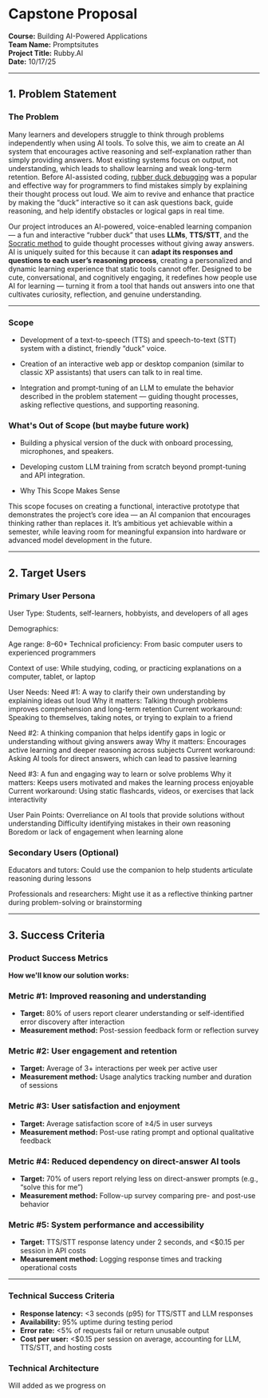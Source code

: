 # Capstone Proposal

**Course:** Building AI-Powered Applications  
**Team Name:** Promptsitutes  
**Project Title:** Rubby.AI  
**Date:** 10/17/25

---

## 1. Problem Statement

### The Problem

Many learners and developers struggle to think through problems independently when using
AI tools. To solve this, we aim to create an AI system that encourages active reasoning and
self-explanation rather than simply providing answers. Most existing systems focus on output,
not understanding, which leads to shallow learning and weak long-term retention. Before
AI-assisted coding, [rubber duck debugging](https://en.wikipedia.org/wiki/Rubber_duck_debugging)
was a popular and effective way for programmers to find mistakes simply by explaining their
thought process out loud. We aim to revive and enhance that practice by making the “duck”
interactive so it can ask questions back, guide reasoning, and help identify obstacles or
logical gaps in real time.

Our project introduces an AI-powered, voice-enabled learning companion — a fun and
interactive “rubber duck” that uses **LLMs**, **TTS/STT**,  and the
[Socratic method](https://en.wikipedia.org/wiki/Socratic_method) to guide thought processes
without giving away answers. AI is uniquely suited for this because it can **adapt its
responses and questions to each user’s reasoning process**, creating a personalized and
dynamic learning experience that static tools cannot offer. Designed to be cute,
conversational, and cognitively engaging, it redefines how people use AI for learning —
turning it from a tool that hands out answers into one that cultivates curiosity, reflection,
and genuine understanding.

---

### Scope

- Development of a text-to-speech (TTS) and speech-to-text (STT) system with a distinct, friendly “duck” voice.

- Creation of an interactive web app or desktop companion (similar to classic XP assistants) that users can talk to in real time.

- Integration and prompt-tuning of an LLM to emulate the behavior described in the problem statement — guiding thought processes, asking reflective questions, and supporting reasoning.

### What's Out of Scope (but maybe future work)

- Building a physical version of the duck with onboard processing, microphones, and speakers.

- Developing custom LLM training from scratch beyond prompt-tuning and API integration.

- Why This Scope Makes Sense

This scope focuses on creating a functional, interactive prototype that demonstrates the project’s core idea — an AI companion that encourages thinking rather than replaces it. It’s ambitious yet achievable within a semester, while leaving room for meaningful expansion into hardware or advanced model development in the future.

---

## 2. Target Users

### Primary User Persona

User Type:
Students, self-learners, hobbyists, and developers of all ages

Demographics:

Age range: 8–60+
Technical proficiency: From basic computer users to experienced programmers

Context of use: While studying, coding, or practicing explanations on a computer, tablet, or laptop

User Needs:
Need #1: A way to clarify their own understanding by explaining ideas out loud
Why it matters: Talking through problems improves comprehension and long-term retention
Current workaround: Speaking to themselves, taking notes, or trying to explain to a friend

Need #2: A thinking companion that helps identify gaps in logic or understanding without giving answers away
Why it matters: Encourages active learning and deeper reasoning across subjects
Current workaround: Asking AI tools for direct answers, which can lead to passive learning

Need #3: A fun and engaging way to learn or solve problems
Why it matters: Keeps users motivated and makes the learning process enjoyable
Current workaround: Using static flashcards, videos, or exercises that lack interactivity

User Pain Points:
Overreliance on AI tools that provide solutions without understanding
Difficulty identifying mistakes in their own reasoning
Boredom or lack of engagement when learning alone

### Secondary Users (Optional)

Educators and tutors: Could use the companion to help students articulate reasoning during lessons

Professionals and researchers: Might use it as a reflective thinking partner during problem-solving or brainstorming

---

## 3. Success Criteria

### Product Success Metrics

**How we'll know our solution works:**

### Metric #1: Improved reasoning and understanding
- **Target:** 80% of users report clearer understanding or self-identified error discovery after interaction  
- **Measurement method:** Post-session feedback form or reflection survey  

### Metric #2: User engagement and retention
- **Target:** Average of 3+ interactions per week per active user  
- **Measurement method:** Usage analytics tracking number and duration of sessions  

### Metric #3: User satisfaction and enjoyment
- **Target:** Average satisfaction score of ≥4/5 in user surveys  
- **Measurement method:** Post-use rating prompt and optional qualitative feedback  

### Metric #4: Reduced dependency on direct-answer AI tools
- **Target:** 70% of users report relying less on direct-answer prompts (e.g., “solve this for me”)  
- **Measurement method:** Follow-up survey comparing pre- and post-use behavior  

### Metric #5: System performance and accessibility
- **Target:** TTS/STT response latency under 2 seconds, and <$0.15 per session in API costs  
- **Measurement method:** Logging response times and tracking operational costs  

---

### Technical Success Criteria

- **Response latency:** <3 seconds (p95) for TTS/STT and LLM responses  
- **Availability:** 95% uptime during testing period  
- **Error rate:** <5% of requests fail or return unusable output  
- **Cost per user:** <$0.15 per session on average, accounting for LLM, TTS/STT, and hosting costs

### Technical Architecture

Will added as we progress on